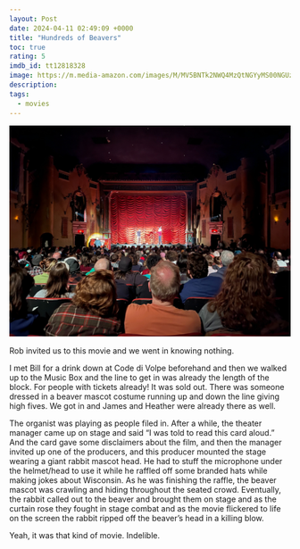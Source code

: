 ```yaml
---
layout: Post
date: 2024-04-11 02:49:09 +0000
title: "Hundreds of Beavers"
toc: true
rating: 5
imdb_id: tt12818328
image: https://m.media-amazon.com/images/M/MV5BNTk2NWQ4MzQtNGYyMS00NGUzLTk4MDAtNjc1ZTRjNTI3ZTc0XkEyXkFqcGdeQXVyNTU4NzAyNDg@._V1_SX300.jpg
description: 
tags: 
  - movies
---
```


![](/assets/images/E126073E0EBE41B080137BE191D9D7C6.jpeg)

Rob invited us to this movie and we went in knowing nothing\.

I met Bill for a drink down at Code di Volpe beforehand and then we walked up to the Music Box and the line to get in was already the length of the block\. For people with tickets already\! It was sold out\. There was someone dressed in a beaver mascot costume running up and down the line giving high fives\. We got in and James and Heather were already there as well\.

The organist was playing as people filed in\. After a while, the theater manager came up on stage and said “I was told to read this card aloud\.” And the card gave some disclaimers about the film, and then the manager invited up one of the producers, and this producer mounted the stage wearing a giant rabbit mascot head\. He had to stuff the microphone under the helmet/head to use it while he raffled off some branded hats while making jokes about Wisconsin\. As he was finishing the raffle, the beaver mascot was crawling and hiding throughout the seated crowd\. Eventually, the rabbit called out to the beaver and brought them on stage and as the curtain rose they fought in stage combat and as the movie flickered to life on the screen the rabbit ripped off the beaver’s head in a killing blow\.

Yeah, it was that kind of movie\. Indelible\.
